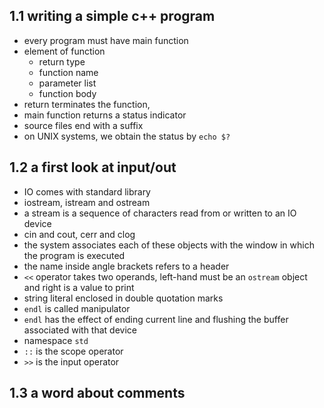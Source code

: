 ## 1.1 writing a simple c++ program

- every program must have main function
- element of function
  - return type
  - function name
  - parameter list
  - function body
- return terminates the function, 
- main function returns a status indicator
- source files end with a suffix
- on UNIX systems, we obtain the status by `echo $?`

## 1.2 a first look at input/out

- IO comes with standard library
- iostream, istream and ostream
- a stream is a sequence of characters read from or written to an IO device
- cin and cout, cerr and clog
- the system associates each of these objects with the window in which the program is executed
- the name inside angle brackets refers to a header
- `<<` operator takes two operands, left-hand must be an `ostream` object and right is a value to print
- string literal enclosed in double quotation marks
- `endl` is called manipulator
- `endl` has the effect of ending current line and flushing the buffer associated with that device
- namespace `std`
- `::` is the scope operator
- `>>` is the input operator

## 1.3 a word about comments



